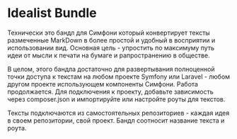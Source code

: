 # Idealist Bundle

Технически это бандл для Симфони который конвертирует тексты размеченные MarkDown в более простой и удобный в восприятии и использовании вид. Основная цель - упростить по максимуму путь идеи от мысли к печати на бумаге и рапространению в обществе.

В целом, этого бандла достаточно для развертывания полноценной точки доступа к текстам на любом проекте Symfony или Laravel - любом другом проекте использующем компоненты Симфони. Работа продолжается. Для подключения к проекту, добавьте зависимость через composer.json и импортируйте или настройте роуты для текстов.

Тексты подключаются из самостоятельных репозиториев - каждая идея в своем репозитории, свой проект. Бандл соотносит название текста и роута.

